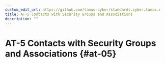 ```yaml
---
custom_edit_url: https://github.com/tamus-cyber/standards.cyber.tamus.edu/tree/main/static/content/tamus.edu/TAMUS_profile.xml
title: AT-5 Contacts with Security Groups and Associations
description: ""
---
```


# AT-5 Contacts with Security Groups and Associations {#at-05}

